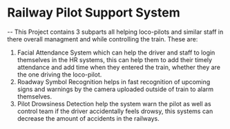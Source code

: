 # Railway Pilot Support System
-- This Project contains 3 subparts all helping loco-pilots and similar staff in there overall managment and while controlling the train. These are:
1. Facial Attendance System which can help the driver and staff to login themselves in the HR systems, this can help them to add their timely attendance and add time when they entered the train, whether they are the one driving the loco-pilot.
2. Roadway Symbol Recognition helps in fast recognition of upcoming signs and warnings by the camera uploaded outside of train to alarm themselves.
3. Pilot Drowsiness Detection help the system warn the pilot as well as control team if the driver accidentally feels drowsy, this systems can decrease the amount of accidents in the railways.
